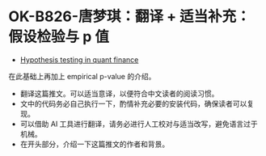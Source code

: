# OK-B826-唐梦琪：翻译 + 适当补充：假设检验与 p 值

- [Hypothesis testing in quant finance](https://reasonabledeviations.com/2021/06/17/hypothesis-testing-quant/)

在此基础上再加上 empirical p-value 的介绍。

- 翻译这篇推文。可以适当意译，以便符合中文读者的阅读习惯。
- 文中的代码务必自己执行一下，酌情补充必要的安装代码，确保读者可以复现。
- 可以借助 AI 工具进行翻译，请务必进行人工校对与适当改写，避免语言过于机械。
- 在开头部分，介绍一下这篇推文的作者和背景。
